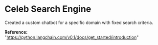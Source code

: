 # Celeb Search Engine
Created a custom chatbot for a specific domain with fixed search criteria.

**Reference:** "https://python.langchain.com/v0.1/docs/get_started/introduction"

